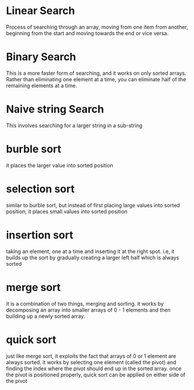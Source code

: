 # Linear Search
Process of searching through an array, moving from one item from another, beginning from the start and moving towards the end or vice versa.

# Binary Search
This is a more faster form of searching, and it works on only sorted arrays. Rather than eliminating one element at a time, you can eliminate half of the remaining elements at a time.

# Naive string Search
This involves searching for a larger string in a sub-string

# burble sort
it places the larger value into sorted position

# selection sort
similar to burble sort, but instead of first placing large values into sorted position, it places small values into sorted position 

# insertion sort
taking an element, one at a time and inserting it at the right spot. i.e, it builds up the sort by gradually creating a larger left half which is always sorted

# merge sort
it is a combination of two things, merging and sorting. it works by decomposing an array into smaller arrays of 0 - 1 elements and then building up a newly sorted array.

# quick sort
just like merge sort, it exploits the fact that arrays of 0 or 1 element are always sorted. it works by selecting one element (called the pivot) and finding the index where the pivot should end up in the sorted array. once the pivot is positioned properly, quick sort can be applied on either side of the pivot